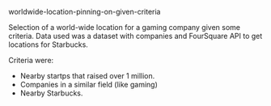 worldwide-location-pinning-on-given-criteria

Selection of a world-wide location for a gaming company given some criteria. Data used was a dataset with companies and FourSquare API to get locations for Starbucks.

Criteria were:
- Nearby startps that raised over 1 million.
- Companies in a similar field (like gaming)
- Nearby Starbucks.
